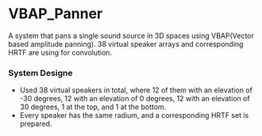 # VBAP_Panner
 
A system that pans a single sound source in 3D spaces using VBAP(Vector based amplitude panning). 38 virtual speaker arrays and corresponding HRTF are using for convolution.

### System Designe
- Used 38 virtual speakers in total, where 12 of them with an elevation of -30 degrees, 12 with an elevation of 0 degrees, 12 with an elevation of 30 degrees, 1 at the top, and 1 at the bottom. 
- Every speaker has the same radium, and a corresponding HRTF set is prepared.
